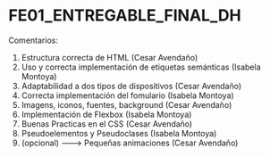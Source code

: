 # FE01_ENTREGABLE_FINAL_DH

Comentarios:  
1. Estructura correcta de HTML (Cesar Avendaño)
2. Uso y correcta implementación de etiquetas semánticas (Isabela Montoya)
3. Adaptabilidad a dos tipos de dispositivos (Cesar Avendaño)
4. Correcta implementación del fomulario (Isabela Montoya)
5. Imagens, iconos, fuentes, background (Cesar Avendaño)
6. Implementación de Flexbox (Isabela Montoya)
7. Buenas Practicas en el CSS (Cesar Avendaño)
8. Pseudoelementos y Pseudoclases (Isabela Montoya)
9. (opcional) ---> Pequeñas animaciones (Cesar Avendaño)
